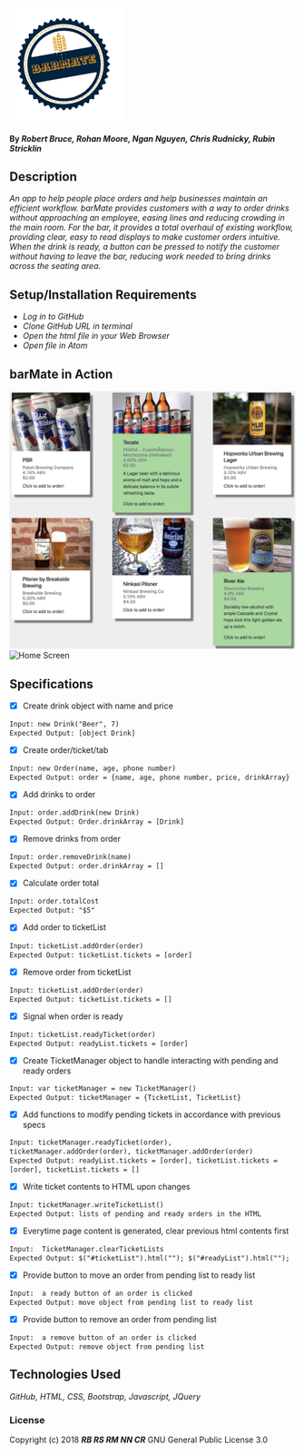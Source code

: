 ![barMate Logo](public/images/logo.png)


#### By _**Robert Bruce, Rohan Moore, Ngan Nguyen, Chris Rudnicky, Rubin Stricklin**_


## Description

_An app to help people place orders and help businesses maintain an efficient workflow.  barMate provides customers with a way to order drinks without approaching an employee, easing lines and reducing crowding in the main room.  For the bar, it provides a total overhaul of existing workflow, providing clear, easy to read displays to make customer orders intuitive.  When the drink is ready, a button can be pressed to notify the customer without having to leave the bar, reducing work needed to bring drinks across the seating area._

## Setup/Installation Requirements

* _Log in to GitHub_
* _Clone GitHub URL in terminal_
* _Open the html file in your Web Browser_
* _Open file in Atom_

## barMate in Action

![Customer Side](public/images/customer-screen.png)
![Home Screen](public/images/home-screen.png)


## Specifications

- [x] Create drink object with name and price
````
Input: new Drink("Beer", 7)
Expected Output: [object Drink]
````

- [x] Create order/ticket/tab
````
Input: new Order(name, age, phone number)
Expected Output: order = {name, age, phone number, price, drinkArray}
````

- [x] Add drinks to order
````
Input: order.addDrink(new Drink)
Expected Output: Order.drinkArray = [Drink]
````

- [x] Remove drinks from order
````
Input: order.removeDrink(name)
Expected Output: order.drinkArray = []
````

- [x] Calculate order total
````
Input: order.totalCost
Expected Output: "$5"
````

- [x] Add order to ticketList
````
Input: ticketList.addOrder(order)
Expected Output: ticketList.tickets = [order]
````

- [x] Remove order from ticketList
````
Input: ticketList.addOrder(order)
Expected Output: ticketList.tickets = []
````

- [x] Signal when order is ready
````
Input: ticketList.readyTicket(order)
Expected Output: readyList.tickets = [order]
````

- [x] Create TicketManager object to handle interacting with pending and ready orders
````
Input: var ticketManager = new TicketManager()
Expected Output: ticketManager = {TicketList, TicketList}
````

- [x] Add functions to modify pending tickets in accordance with previous specs
````
Input: ticketManager.readyTicket(order), ticketManager.addOrder(order), ticketManager.addOrder(order)
Expected Output: readyList.tickets = [order], ticketList.tickets = [order], ticketList.tickets = []
````

- [x] Write ticket contents to HTML upon changes
````
Input: ticketManager.writeTicketList()
Expected Output: lists of pending and ready orders in the HTML
````

- [x] Everytime page content is generated, clear previous html contents first
````
Input:  TicketManager.clearTicketLists
Expected Output: $("#ticketList").html(""); $("#readyList").html("");
````

- [x] Provide button to move an order from pending list to ready list
````
Input:  a ready button of an order is clicked
Expected Output: move object from pending list to ready list
````


- [x] Provide button to remove an order from pending list
````
Input:  a remove button of an order is clicked
Expected Output: remove object from pending list  
````

## Technologies Used
_GitHub, HTML, CSS, Bootstrap, Javascript, JQuery_

### License

Copyright (c) 2018 **_RB RS RM NN CR_** GNU General Public License 3.0
